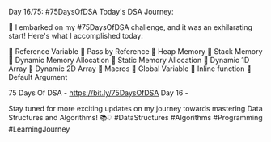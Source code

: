 Day 16/75: #75DaysOfDSA
Today's DSA Journey:

🚀 I embarked on my #75DaysOfDSA challenge, and it was an exhilarating start! Here's what I accomplished today:

🔸️ Reference Variable
🔸️ Pass by Reference
🔸️ Heap Memory
🔸️ Stack Memory
🔸️ Dynamic Memory Allocation
🔸️ Static Memory Allocation
🔸️ Dynamic 1D Array
🔸️ Dynamic 2D Array
🔸️ Macros
🔸️ Global Variable
🔸️ Inline function
🔸️ Default Argument 


75 Days Of DSA - https://bit.ly/75DaysOfDSA
Day 16 - 

Stay tuned for more exciting updates on my journey towards mastering Data Structures and Algorithms! 📚💡 #DataStructures #Algorithms #Programming #LearningJourney
